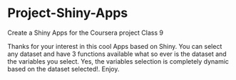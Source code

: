 # Project-Shiny-Apps
Create a Shiny Apps for the Coursera project Class 9

Thanks for your interest in this cool Apps based on Shiny.
You can select any dataset and have 3 functions available what so ever is the dataset and the variables you select.
Yes, the variables selection is completely dynamic based on the dataset selected!.
Enjoy.
